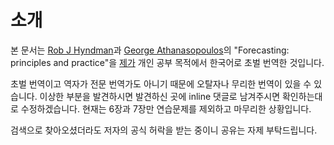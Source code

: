 # 소개
본 문서는 [Rob J Hyndman](http://robjhyndman.com)과 [George Athana­sopou­los](https://www.otexts.org/profile-main/128)의 "Forecasting: principles and practice"을 [제가](http://danielykim.me) 개인 공부 목적에서 한국어로 초벌 번역한 것입니다.

초벌 번역이고 역자가 전문 번역가도 아니기 때문에 오탈자나 무리한 번역이 있을 수 있습니다. 이상한 부분을 발견하시면 발견하신 곳에 inline 댓글로 남겨주시면 확인하는대로 수정하겠습니다. 현재는 6장과 7장만 연습문제를 제외하고 마무리한 상황입니다.

검색으로 찾아오셨더라도 저자의 공식 허락을 받는 중이니 공유는 자제 부탁드립니다.
